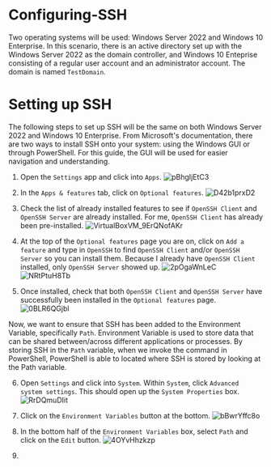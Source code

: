 # Configuring-SSH

Two operating systems will be used: Windows Server 2022 and Windows 10 Enterprise.
In this scenario, there is an active directory set up with the Windows Server 2022 as the domain controller, and Windows 10 Enteprise consisting of a regular user account and an administrator account. The domain is named `TestDomain`.

# Setting up SSH

The following steps to set up SSH will be the same on both Windows Server 2022 and Windows 10 Enterprise. From Microsoft's documentation, there are two ways to install SSH onto your system: using the Windows GUI or through PowerShell. For this guide, the GUI will be used for easier navigation and understanding.

1. Open the `Settings` app and click into `Apps`.
![pBhgIjEtC3](https://github.com/johnnyh209/Configuring-SSH/assets/33064730/dcee1320-5f2f-4009-aa9e-39ac0beafd01)

2. In the `Apps & features` tab, click on `Optional features`.
![D42b1prxD2](https://github.com/johnnyh209/Configuring-SSH/assets/33064730/1edbf0b4-f837-409f-a493-7fc35190d528)

3. Check the list of already installed features to see if `OpenSSH Client` and `OpenSSH Server` are already installed. For me, `OpenSSH Client` has already been pre-installed.
![VirtualBoxVM_9ErQNofAKr](https://github.com/johnnyh209/Configuring-SSH/assets/33064730/0f05469c-768c-4c2c-8ecb-2026667fd773)

4. At the top of the `Optional features` page you are on, click on `Add a feature` and type in `OpenSSH` to find `OpenSSH Client` and/or `OpenSSH Server` so you can install them. Because I already have `OpenSSH Client` installed, only `OpenSSH Server` showed up.
![2pOgaWnLeC](https://github.com/johnnyh209/Configuring-SSH/assets/33064730/e5b308a5-94b9-4881-b849-07ffaa9a7def)
![NRtPtuH8Tb](https://github.com/johnnyh209/Configuring-SSH/assets/33064730/0a4c9d8c-3f1d-46d2-babc-2fd5a01ea5bf)

5. Once installed, check that both `OpenSSH Client` and `OpenSSH Server` have successfully been installed in the `Optional features` page.
![0BLR6QGjbl](https://github.com/johnnyh209/Configuring-SSH/assets/33064730/8a3acfb2-859a-47d8-be63-0d86bb257a2a)

Now, we want to ensure that SSH has been added to the Environment Variable, specifically `Path`. Environment Variable is used to store data that can be shared between/across different applications or processes. By storing SSH in the `Path` variable, when we invoke the command in PowerShell, PowerShell is able to located where SSH is stored by looking at the Path variable.

6. Open `Settings` and click into `System`. Within `System`, click `Advanced system settings`. This should open up the `System Properties` box.
![RrDQmuDIit](https://github.com/johnnyh209/Configuring-SSH/assets/33064730/b84bd18a-6f8d-41eb-8b4d-9e12552c1cf5)

7. Click on the `Environment Variables` button at the bottom.
![bBwrYffc8o](https://github.com/johnnyh209/Configuring-SSH/assets/33064730/9408219d-956e-4dde-99a6-086aef6b6064)

8. In the bottom half of the `Environment Variables` box, select `Path` and click on the `Edit` button.
![4OYvHhzkzp](https://github.com/johnnyh209/Configuring-SSH/assets/33064730/dfddddf6-9249-46f8-909f-d13760918f91)

9. 
